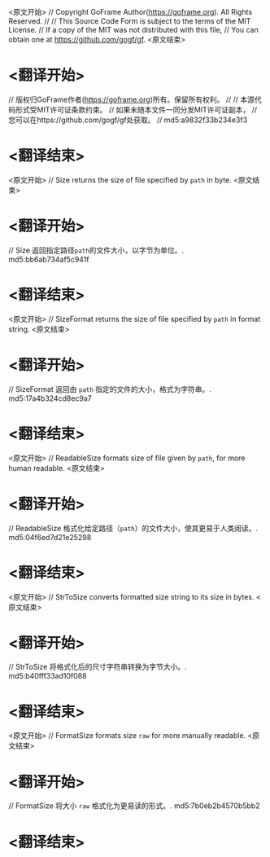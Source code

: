 
<原文开始>
// Copyright GoFrame Author(https://goframe.org). All Rights Reserved.
//
// This Source Code Form is subject to the terms of the MIT License.
// If a copy of the MIT was not distributed with this file,
// You can obtain one at https://github.com/gogf/gf.
<原文结束>

# <翻译开始>
// 版权归GoFrame作者(https://goframe.org)所有。保留所有权利。
//
// 本源代码形式受MIT许可证条款约束。
// 如果未随本文件一同分发MIT许可证副本，
// 您可以在https://github.com/gogf/gf处获取。
// md5:a9832f33b234e3f3
# <翻译结束>


<原文开始>
// Size returns the size of file specified by `path` in byte.
<原文结束>

# <翻译开始>
// Size 返回指定路径`path`的文件大小，以字节为单位。. md5:bb6ab734af5c941f
# <翻译结束>


<原文开始>
// SizeFormat returns the size of file specified by `path` in format string.
<原文结束>

# <翻译开始>
// SizeFormat 返回由 `path` 指定的文件的大小，格式为字符串。. md5:17a4b324cd8ec9a7
# <翻译结束>


<原文开始>
// ReadableSize formats size of file given by `path`, for more human readable.
<原文结束>

# <翻译开始>
// ReadableSize 格式化给定路径（`path`）的文件大小，使其更易于人类阅读。. md5:04f6ed7d21e25298
# <翻译结束>


<原文开始>
// StrToSize converts formatted size string to its size in bytes.
<原文结束>

# <翻译开始>
// StrToSize 将格式化后的尺寸字符串转换为字节大小。. md5:b40fff33ad10f088
# <翻译结束>


<原文开始>
// FormatSize formats size `raw` for more manually readable.
<原文结束>

# <翻译开始>
// FormatSize 将大小 `raw` 格式化为更易读的形式。. md5:7b0eb2b4570b5bb2
# <翻译结束>

